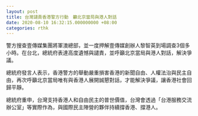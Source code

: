```yaml
---
layout: post
title: 台灣譴責香港警方行動　籲北京當局與港人對話
date: 2020-08-10 16:32:15.000000000 +08:00
categories: rthk
---
```


警方搜查壹傳媒集團將軍澳總部，並一度押解壹傳媒創辦人黎智英到場調查3個多小時。在台北，總統府表達高度遺憾與譴責，並呼籲北京當局與港人對話，解決爭議。

總統府發言人表示，香港警方的舉動嚴重損害香港的新聞自由、人權法治與民主自由，再次呼籲北京當局唯有與香港人展開誠懇對話，才能解決爭議，讓香港社會回歸平靜。

總統府重申，台灣支持香港人和自由民主的普世價值，台灣會透過「台港服務交流辦公室」等實際作為，與國際民主陣營的夥伴持續撐香港、撐港人。
